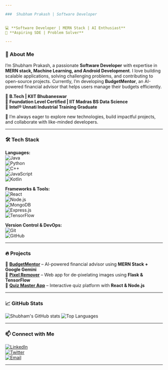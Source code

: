 ```yaml
---

###  Shubham Prakash | Software Developer  
 

💻 **Software Developer | MERN Stack | AI Enthusiast**  
🎯 **Aspiring SDE | Problem Solver**  

---
```


### 👋 About Me  

I’m Shubham Prakash, a passionate **Software Developer** with expertise in **MERN stack, Machine Learning, and Android Development**. I love building scalable applications, solving challenging problems, and contributing to open-source projects. Currently, I’m developing **BudgetMentor**, an AI-powered financial advisor that helps users manage their budgets efficiently.  

🔹 **B.Tech | KIIT Bhubaneswar**  
🔹 **Foundation Level Certified | IIT Madras BS Data Science**  
🔹 **Intel® Unnati Industrial Training Graduate**  

🚀 I’m always eager to explore new technologies, build impactful projects, and collaborate with like-minded developers.  

---

### 🛠️ Tech Stack  

**Languages:**  
![Java](https://img.shields.io/badge/Java-007396?style=flat&logo=java&logoColor=white)  
![Python](https://img.shields.io/badge/Python-3776AB?style=flat&logo=python&logoColor=white)  
![C++](https://img.shields.io/badge/C++-00599C?style=flat&logo=cplusplus&logoColor=white)  
![JavaScript](https://img.shields.io/badge/JavaScript-F7DF1E?style=flat&logo=javascript&logoColor=black)  
![Kotlin](https://img.shields.io/badge/Kotlin-0095D5?style=flat&logo=kotlin&logoColor=white)  

**Frameworks & Tools:**  
![React](https://img.shields.io/badge/React-61DAFB?style=flat&logo=react&logoColor=black)  
![Node.js](https://img.shields.io/badge/Node.js-339933?style=flat&logo=nodedotjs&logoColor=white)  
![MongoDB](https://img.shields.io/badge/MongoDB-47A248?style=flat&logo=mongodb&logoColor=white)  
![Express.js](https://img.shields.io/badge/Express.js-000000?style=flat&logo=express&logoColor=white)  
![TensorFlow](https://img.shields.io/badge/TensorFlow-FF6F00?style=flat&logo=tensorflow&logoColor=white)  

**Version Control & DevOps:**  
![Git](https://img.shields.io/badge/Git-F05032?style=flat&logo=git&logoColor=white)  
![GitHub](https://img.shields.io/badge/GitHub-181717?style=flat&logo=github&logoColor=white)  

---

### 🔥 Projects  

🚀 **[BudgetMentor](https://github.com/prakashshubham26/BudgetMentor)** – AI-powered financial advisor using **MERN Stack + Google Gemini**  
📱 **[Pixel Remover](https://github.com/anuragprasoon/pixelated-image-detection-system)** – Web app for de-pixelating images using **Flask & TensorFlow**  
📝 **[Quiz Master App](https://github.com/ShubhamPrakash26/Quiz_Master_App)** – Interactive quiz platform with **React & Node.js**  

---

### 📈 GitHub Stats  

![Shubham's GitHub stats](https://github-readme-stats.vercel.app/api?username=shubhamprakash26&show_icons=true&theme=dracula) 
![Top Languages](https://github-readme-stats.vercel.app/api/top-langs/?username=shubhamprakash26&layout=compact&theme=radical)  

---

### 📫 Connect with Me  

[![LinkedIn](https://img.shields.io/badge/LinkedIn-0077B5?style=flat&logo=linkedin&logoColor=white)](https://www.linkedin.com/in/shubhamprakash26/)  
[![Twitter](https://img.shields.io/badge/Twitter-1DA1F2?style=flat&logo=twitter&logoColor=white)](https://twitter.com/shubhamprakash26)  
[![Email](https://img.shields.io/badge/Email-D14836?style=flat&logo=gmail&logoColor=white)](mailto:shubhamprakash26@gmail.com)  

---
